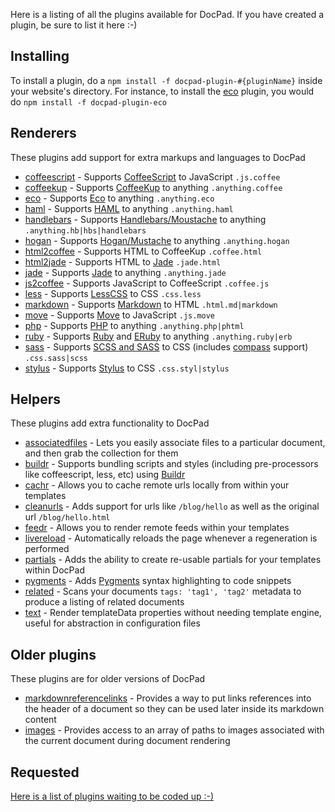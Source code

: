 Here is a listing of all the plugins available for DocPad. If you have created a plugin, be sure to list it here :-)

## Installing

To install a plugin, do a `npm install -f docpad-plugin-#{pluginName}` inside your website's directory. For instance, to install the [eco](https://github.com/bevry/docpad-extras/tree/master/plugins/eco/) plugin, you would do `npm install -f docpad-plugin-eco`


## Renderers

These plugins add support for extra markups and languages to DocPad

- [coffeescript](https://github.com/bevry/docpad-extras/tree/master/plugins/coffeescript/) - Supports [CoffeeScript](http://jashkenas.github.com/coffee-script/) to JavaScript `.js.coffee`
- [coffeekup](https://github.com/bevry/docpad-extras/tree/master/plugins/coffeekup/) - Supports [CoffeeKup](http://coffeekup.org/) to anything `.anything.coffee`
- [eco](https://github.com/bevry/docpad-extras/tree/master/plugins/eco/) - Supports [Eco](https://github.com/sstephenson/eco) to anything `.anything.eco`
- [haml](https://github.com/bevry/docpad-extras/tree/master/plugins/haml/) - Supports [HAML](http://haml-lang.com/) to anything `.anything.haml`
- [handlebars](https://github.com/bevry/docpad-extras/tree/master/plugins/handlebars/) - Supports [Handlebars/Moustache](http://handlebarsjs.com/) to anything `.anything.hb|hbs|handlebars`
- [hogan](https://github.com/bevry/docpad-extras/tree/master/plugins/hogan/) - Supports [Hogan/Mustache](http://twitter.github.com/hogan.js/) to anything `.anything.hogan`
- [html2coffee](https://github.com/bevry/docpad-extras/tree/master/plugins/html2coffee/) - Supports HTML to CoffeeKup `.coffee.html`
- [html2jade](https://github.com/bevry/docpad-extras/tree/master/plugins/html2jade) - Supports HTML to [Jade](http://jade-lang.com/) `.jade.html`
- [jade](https://github.com/bevry/docpad-extras/tree/master/plugins/jade/) - Supports [Jade](http://jade-lang.com/) to anything `.anything.jade`
- [js2coffee](https://github.com/bevry/docpad-extras/tree/master/plugins/js2coffee/) - Supports JavaScript to CoffeeScript `.coffee.js`
- [less](https://github.com/bevry/docpad-extras/tree/master/plugins/less/) - Supports [LessCSS](http://lesscss.org/) to CSS `.css.less`
- [markdown](https://github.com/bevry/docpad-extras/tree/master/plugins/markdown/) - Supports [Markdown](ttp://daringfireball.net/projects/markdown/basics) to HTML `.html.md|markdown`
- [move](https://github.com/bevry/docpad-extras/tree/master/plugins/move) - Supports [Move](http://movelang.org/) to JavaScript `.js.move`
- [php](https://github.com/bevry/docpad-extras/tree/master/plugins/php) - Supports [PHP](http://php.net/) to anything `.anything.php|phtml`
- [ruby](https://github.com/bevry/docpad-extras/tree/master/plugins/ruby) - Supports [Ruby](http://www.ruby-lang.org/) and [ERuby](http://en.wikipedia.org/wiki/ERuby) to anything `.anything.ruby|erb`
- [sass](https://github.com/bevry/docpad-extras/tree/master/plugins/sass/) - Supports [SCSS and SASS](http://sass-lang.com/) to CSS (includes [compass](http://compass-style.org/) support) `.css.sass|scss`
- [stylus](https://github.com/bevry/docpad-extras/tree/master/plugins/stylus/) - Supports [Stylus](http://learnboost.github.com/stylus/) to CSS `.css.styl|stylus`


## Helpers

These plugins add extra functionality to DocPad

- [associatedfiles](https://github.com/bevry/docpad-extras/tree/master/plugins/associatedfiles) - Lets you easily associate files to a particular document, and then grab the collection for them
- [buildr](https://github.com/bevry/docpad-extras/tree/master/plugins/buildr/) - Supports bundling scripts and styles (including pre-processors like coffeescript, less, etc) using [Buildr](https://github.com/bevry/buildr.npm)
- [cachr](https://github.com/bevry/docpad-extras/tree/master/plugins/cachr/) - Allows you to cache remote urls locally from within your templates
- [cleanurls](https://github.com/bevry/docpad-extras/tree/master/plugins/cleanurls/) - Adds support for urls like `/blog/hello` as well as the original url `/blog/hello.html`
- [feedr](https://github.com/bevry/docpad-extras/tree/master/plugins/feedr/) - Allows you to render remote feeds within your templates
- [livereload](https://github.com/bevry/docpad-extras/tree/master/plugins/livereload) - Automatically reloads the page whenever a regeneration is performed
- [partials](https://github.com/bevry/docpad-extras/tree/master/plugins/partials/) - Adds the ability to create re-usable partials for your templates within DocPad
- [pygments](https://github.com/bevry/docpad-extras/tree/master/plugins/pygments/) - Adds [Pygments](http://pygments.org/) syntax highlighting to code snippets
- [related](https://github.com/bevry/docpad-extras/tree/master/plugins/related/) - Scans your documents `tags: 'tag1', 'tag2'` metadata to produce a listing of related documents
- [text](https://github.com/bevry/docpad-extras/tree/master/plugins/text/) - Render templateData properties without needing template engine, useful for abstraction in configuration files


## Older plugins

These plugins are for older versions of DocPad

- [markdownreferencelinks](https://github.com/Delapouite/docpad-markdownreferencelinks) - Provides a way to put links references into the header of a document so they can be used later inside its markdown content
- [images](https://github.com/bevry/docpad-extras/tree/master/plugins/images/) - Provides access to an array of paths to images associated with the current document during document rendering


## Requested

[Here is a list of plugins waiting to be coded up :-)](https://github.com/bevry/docpad/issues?labels=plugin&sort=created&direction=desc&state=open&page=1)